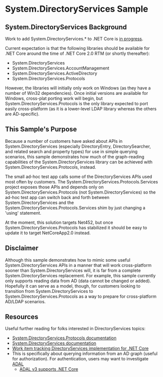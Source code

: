 System.DirectoryServices Sample
===============================

System.DirectoryServices Background
-----------------------------------

Work to add System.DirectoryServices.* to .NET Core is [in progress](https://github.com/dotnet/corefx/issues/2089).

Current expectation is that the following libraries should be available for
.NET Core around the time of .NET Core 2.0 RTM (or shortly thereafter):

* System.DirectoryServices
* System.DirectoryServices.AccountManagement
* System.DirectoryServices.ActiveDirectory
* System.DirectoryServices.Protocols

However, the libraries will initially only work on Windows (as they have a
number of Win32 dependencies). Once initial versions are available for
Windows, cross-plat porting work will begin, but
System.DirectoryServices.Protocols is the only library expected to port
easily cross-platform (as it is a lower-level LDAP library whereas the
others are AD-specific).

This Sample's Purpose
---------------------

Because a number of customers have asked about APIs in
System.DirectoryServices (especially DirectoryEntry, DirectorySearcher,
and related search and property types) for use in simple querying scenarios,
this sample demonstrates how much of the graph-reading capabilities of the
System.DirectoryServices library can be achieved with
System.DirectoryServices.Protocols, instead.

The small ad-hoc test app calls some of the DirectoryServices APIs used most
often by customers. The System.DirectoryServices.Protocols.Services project
exposes those APIs and depends only on System.DirectoryServices.Protocols
(not System.DirectoryServices) so the ad-hoc test app can switch back and
forth between System.DirectoryServices and the
System.DirectoryServices.Protocols.Services shim by just changing a 'using'
statement.

At the moment, this solution targets Net452, but once
System.DirectoryServices.Protocols has stabilized it should be easy to update
it to target NetCoreApp2.0 instead.

Disclaimer
----------

Although this sample demonstrates how to mimic some useful
System.DirectoryServices APIs in a manner that will work cross-platform
sooner than System.DirectoryServices will, it is far from a complete
System.DirectoryServices replacement. For example, this sample currently only
supports reading data from AD (data cannot be changed or added). Hopefully it
can serve as a model, though, for customers looking to transition from
System.DirectoryServices to System.DirectoryServices.Protocols as a way to
prepare for cross-platform AD/LDAP scenarios.

Resources
---------

Useful further reading for folks interested in DirectoryServices topics:

* [System.DirectoryServices.Protocols documentation](https://msdn.microsoft.com/en-us/library/bb332056.aspx)
* [System.DirectoryServices documentation](https://msdn.microsoft.com/en-us/library/system.directoryservices%28v=vs.110%29.aspx)
* [Work item tracking DirectoryServices implementation for .NET Core](https://github.com/dotnet/corefx/issues/2089)
* This is specifically about querying information from an AD graph (useful for authorization). For authentication, users may want to investigate [ADAL](https://docs.microsoft.com/en-us/azure/active-directory/develop/active-directory-authentication-libraries)
  * [ADAL v3 supports .NET Core](https://blogs.technet.microsoft.com/enterprisemobility/2016/05/18/adal-net-v3-reaches-ga/)
